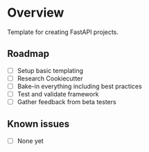 # Overview

Template for creating FastAPI projects.

## Roadmap

- [ ] Setup basic templating
- [ ] Research Cookiecutter
- [ ] Bake-in everything including best practices
- [ ] Test and validate framework
- [ ] Gather feedback from beta testers

## Known issues

- [ ] None yet
